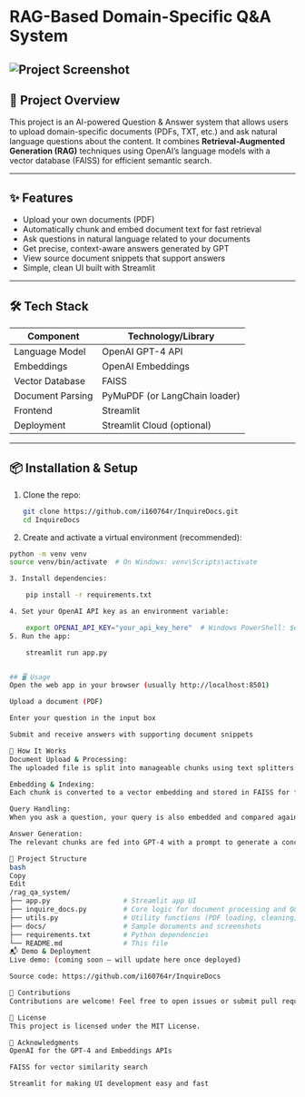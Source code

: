 # RAG-Based Domain-Specific Q&A System

![Project Screenshot](docs/screenshot.png)
---

## 🚀 Project Overview

This project is an AI-powered Question & Answer system that allows users to upload domain-specific documents (PDFs, TXT, etc.) and ask natural language questions about the content. It combines **Retrieval-Augmented Generation (RAG)** techniques using OpenAI’s language models with a vector database (FAISS) for efficient semantic search.

---

## ✨ Features

- Upload your own documents (PDF)  
- Automatically chunk and embed document text for fast retrieval  
- Ask questions in natural language related to your documents  
- Get precise, context-aware answers generated by GPT  
- View source document snippets that support answers  
- Simple, clean UI built with Streamlit  

---

## 🛠️ Tech Stack

| Component        | Technology/Library            |
| ---------------- | ----------------------------- |
| Language Model   | OpenAI GPT-4 API              |
| Embeddings       | OpenAI Embeddings             |
| Vector Database  | FAISS                         |
| Document Parsing | PyMuPDF (or LangChain loader) |
| Frontend         | Streamlit                     |
| Deployment       | Streamlit Cloud (optional)    |

---

## 📦 Installation & Setup

1. Clone the repo:

   ```bash
   git clone https://github.com/i160764r/InquireDocs.git
   cd InquireDocs

2. Create and activate a virtual environment (recommended):

```bash
python -m venv venv
source venv/bin/activate  # On Windows: venv\Scripts\activate

3. Install dependencies:

    pip install -r requirements.txt

4. Set your OpenAI API key as an environment variable:

    export OPENAI_API_KEY="your_api_key_here"  # Windows PowerShell: $env:OPENAI_API_KEY="your_api_key_here"
5. Run the app:

    streamlit run app.py


## 🖥️ Usage
Open the web app in your browser (usually http://localhost:8501)

Upload a document (PDF)

Enter your question in the input box

Submit and receive answers with supporting document snippets

🎯 How It Works
Document Upload & Processing:
The uploaded file is split into manageable chunks using text splitters.

Embedding & Indexing:
Each chunk is converted to a vector embedding and stored in FAISS for fast similarity search.

Query Handling:
When you ask a question, your query is also embedded and compared against the stored vectors to find relevant chunks.

Answer Generation:
The relevant chunks are fed into GPT-4 with a prompt to generate a concise and accurate answer.

📂 Project Structure
bash
Copy
Edit
/rag_qa_system/
├── app.py                  # Streamlit app UI
├── inquire_docs.py         # Core logic for document processing and Q&A
├── utils.py                # Utility functions (PDF loading, cleaning)
├── docs/                   # Sample documents and screenshots
├── requirements.txt        # Python dependencies
└── README.md               # This file
📬 Demo & Deployment
Live demo: (coming soon — will update here once deployed)

Source code: https://github.com/i160764r/InquireDocs

🤝 Contributions
Contributions are welcome! Feel free to open issues or submit pull requests to improve features, add support for more file types, or enhance the UI.

📜 License
This project is licensed under the MIT License.

🙏 Acknowledgments
OpenAI for the GPT-4 and Embeddings APIs

FAISS for vector similarity search

Streamlit for making UI development easy and fast